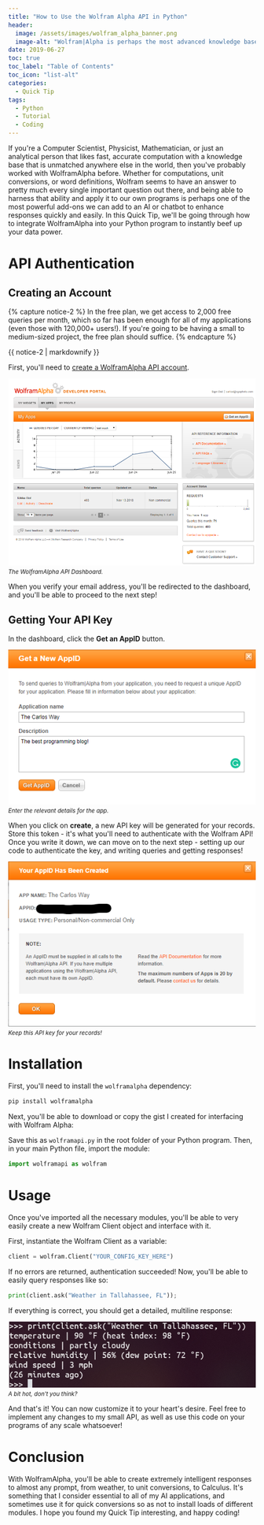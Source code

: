 ```yaml
---
title: "How to Use the Wolfram Alpha API in Python"
header:
  image: /assets/images/wolfram_alpha_banner.png
  image-alt: "Wolfram|Alpha is perhaps the most advanced knowledge base in the world."
date: 2019-06-27
toc: true
toc_label: "Table of Contents"
toc_icon: "list-alt"
categories:
  - Quick Tip
tags:
  - Python
  - Tutorial
  - Coding
---
```


If you're a Computer Scientist, Physicist, Mathematician, or just an analytical person that likes fast, accurate computation with a knowledge base that is unmatched anywhere else in the world, then you've probably worked with WolframAlpha before. Whether for computations, unit conversions, or word definitions, Wolfram seems to have an answer to pretty much every single important question out there, and being able to harness that ability and apply it to our own programs is perhaps one of the most powerful add-ons we can add to an AI or chatbot to enhance responses quickly and easily. In this Quick Tip, we'll be going through how to integrate WolframAlpha into your Python program to instantly beef up your data power.

# API Authentication

## Creating an Account
{% capture notice-2 %}
In the free plan, we get access to 2,000 free queries per month, which so far has been enough for all of my applications (even those with 120,000+ users!). If you're going to be having a small to medium-sized project, the free plan should suffice.
{% endcapture %}
<div class="notice">{{ notice-2 | markdownify }}</div>

First, you'll need to [create a WolframAlpha API account](https://account.wolfram.com/auth/create).

![](/assets/images/wolfram_api_dashboard.png)
<i style="font-size:smaller">The WolframAlpha API Dashboard.</i>

When you verify your email address, you'll be redirected to the dashboard, and you'll be able to proceed to the next step!

## Getting Your API Key
In the dashboard, click the **Get an AppID** button.

<div style="text-align:center"><img src="/assets/images/wolfram_api_createid.png" /></div>
<i style="font-size:smaller">Enter the relevant details for the app.</i>

When you click on **create**, a new API key will be generated for your records. Store this token - it's what you'll need to authenticate with the Wolfram API! Once you write it down, we can move on to the next step - setting up our code to authenticate the key, and writing queries and getting responses!

<div style="text-align:center"><img src="/assets/images/wolfram_api_id.png" /></div>
<i style="font-size:smaller">Keep this API key for your records!</i>

# Installation

First, you'll need to install the `wolframalpha` dependency:
```bash
pip install wolframalpha
```

Next, you'll be able to download or copy the gist I created for interfacing with Wolfram Alpha:
<script src="https://gist.github.com/LeoSaucedo/d1f1d95e9e2f21d265719d511b9bc911.js"></script>

Save this as `wolframapi.py` in the root folder of your Python program. Then, in your main Python file, import the module:
```python
import wolframapi as wolfram
```

# Usage

Once you've imported all the necessary modules, you'll be able to very easily create a new Wolfram Client object and interface with it.

First, instantiate the Wolfram Client as a variable:
```python
client = wolfram.Client("YOUR_CONFIG_KEY_HERE")
```

If no errors are returned, authentication succeeded! Now, you'll be able to easily query responses like so:

```python
print(client.ask("Weather in Tallahassee, FL"));
```

If everything is correct, you should get a detailed, multiline response:
<div style="text-align:center"><img src="/assets/images/wolfram_response_example.png" /></div>
<i style="font-size:smaller">A bit hot, don't you think?</i>

And that's it! You can now customize it to your heart's desire. Feel free to implement any changes to my small API, as well as use this code on your programs of any scale whatsoever!


# Conclusion
With WolframAlpha, you'll be able to create extremely intelligent responses to almost any prompt, from weather, to unit conversions, to Calculus. It's something that I consider essential to all of my AI applications, and sometimes use it for quick conversions so as not to install loads of different modules. I hope you found my Quick Tip interesting, and happy coding!